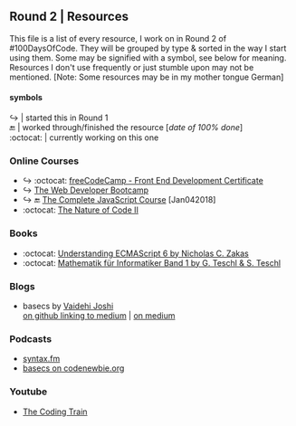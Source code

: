 ## Round 2 | Resources

This file is a list of every resource, I work on in Round 2 of #100DaysOfCode. They will be grouped by type & sorted in the way I start using them. Some may be signified with a symbol, see below for meaning. Resources I don't use frequently or just stumble upon may not be mentioned. [Note: Some resources may be in my mother tongue German]

#### symbols

:arrow_right_hook: | started this in Round 1  
:end: | worked through/finished the resource [*date of 100% done*]  
:octocat: | currently working on this one

### Online Courses

* :arrow_right_hook: :octocat: [freeCodeCamp - Front End Development Certificate](https://www.freecodecamp.org)  
* :arrow_right_hook: [The Web Developer Bootcamp](https://www.udemy.com/the-web-developer-bootcamp/)
* :arrow_right_hook: :end: [The Complete JavaScript Course](https://www.udemy.com/the-complete-javascript-course/) [Jan042018]  
* :octocat: [The Nature of Code II](https://www.kadenze.com/courses/the-nature-of-code-ii/info)

### Books

* :octocat: [Understanding ECMAScript 6 by Nicholas C. Zakas](https://github.com/nzakas/understandinges6)  
* :octocat: [Mathematik für Informatiker Band 1 by G. Teschl & S. Teschl](http://tiny.cc/a840py)

### Blogs

* basecs by [Vaidehi Joshi](https://github.com/vaidehijoshi)  
  [on github linking to medium](https://github.com/vaidehijoshi/basecs-series) | [on medium](https://medium.com/basecs)  

### Podcasts

* [syntax.fm](https://syntax.fm/)  
* [basecs on codenewbie.org](https://www.codenewbie.org/basecs)  

### Youtube

* [The Coding Train](https://www.youtube.com/user/shiffman)
